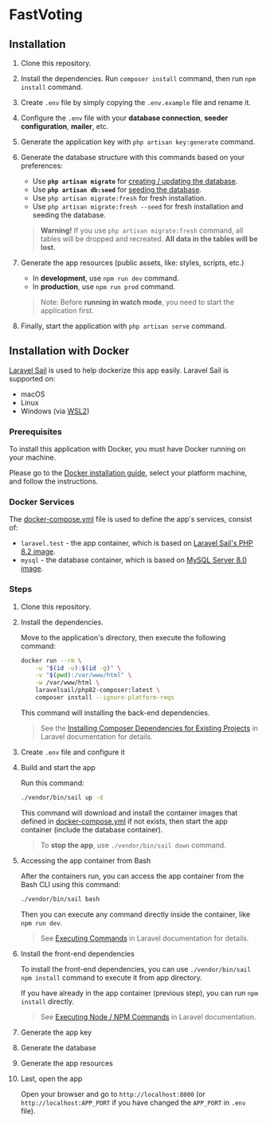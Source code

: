 # FastVoting

## Installation

1. Clone this repository.
2. Install the dependencies. Run `composer install` command, then run `npm install` command.
3. Create `.env` file by simply copying the `.env.example` file and rename it.
4. Configure the `.env` file with your **database connection**, **seeder configuration**, **mailer**, etc.
5. Generate the application key with `php artisan key:generate` command.
6. Generate the database structure with this commands based on your preferences:

    - Use **`php artisan migrate`** for [creating / updating the database](https://laravel.com/docs/10.x/migrations).
    - Use **`php artisan db:seed`** for [seeding the database](https://laravel.com/docs/10.x/seeding#running-seeders).
    - Use `php artisan migrate:fresh` for fresh installation.
    - Use `php artisan migrate:fresh --seed` for fresh installation and seeding the database.

    > **Warning!** If you use `php artisan migrate:fresh` command, all tables will be dropped and recreated. **All data in the tables will be lost**.

7. Generate the app resources (public assets, like: styles, scripts, etc.)

    - In **development**, use `npm run dev` command.
    - In **production**, use `npm run prod` command.

    > Note: Before **running in watch mode**, you need to start the application first.

8. Finally, start the application with `php artisan serve` command.

## Installation with Docker

[Laravel Sail](https://laravel.com/docs/10.x/sail) is used to help dockerize this app easily. Laravel Sail is supported on:

-   macOS
-   Linux
-   Windows (via [WSL2](https://learn.microsoft.com/en-us/windows/wsl))

### Prerequisites

To install this application with Docker, you must have Docker running on your machine.

Please go to the [Docker installation guide](https://docs.docker.com/engine/install), select your platform machine, and follow the instructions.

### Docker Services

The [docker-compose.yml](docker-compose.yml) file is used to define the app's services, consist of:

-   `laravel.test` - the app container, which is based on [Laravel Sail's PHP 8.2 image](https://hub.docker.com/r/laravelsail/php82-composer).
-   `mysql` - the database container, which is based on [MySQL Server 8.0 image](https://hub.docker.com/r/mysql/mysql-server/tags?name=8.0).

### Steps

1. Clone this repository.
1. Install the dependencies.

    Move to the application's directory, then execute the following command:

    ```bash
    docker run --rm \
        -u "$(id -u):$(id -g)" \
        -v "$(pwd):/var/www/html" \
        -w /var/www/html \
        laravelsail/php82-composer:latest \
        composer install --ignore-platform-reqs
    ```

    This command will installing the back-end dependencies.

    > See the [Installing Composer Dependencies for Existing Projects](https://laravel.com/docs/10.x/sail#installing-composer-dependencies-for-existing-projects) in Laravel documentation for details.

1. Create `.env` file and configure it
1. Build and start the app

    Run this command:

    ```bash
    ./vendor/bin/sail up -d
    ```

    This command will download and install the container images that defined in [docker-compose.yml](docker-compose.yml) if not exists, then start the app container (include the database container).

    > To **stop the app**, use `./vendor/bin/sail down` command.

1. Accessing the app container from Bash

    After the containers run, you can access the app container from the Bash CLI using this command:

    ```bash
    ./vendor/bin/sail bash
    ```

    Then you can execute any command directly inside the container, like `npm run dev`.

    > See [Executing Commands](https://laravel.com/docs/10.x/sail#executing-sail-commands) in Laravel documentation for details.

1. Install the front-end dependencies

    To install the front-end dependencies, you can use `./vendor/bin/sail npm install` command to execute it from app directory.

    If you have already in the app container (previous step), you can run `npm install` directly.

    > See [Executing Node / NPM Commands](https://laravel.com/docs/10.x/sail#executing-node-npm-commands) in Laravel documentation.

1. Generate the app key
1. Generate the database
1. Generate the app resources
1. Last, open the app

    Open your browser and go to `http://localhost:8000` (or `http://localhost:APP_PORT` if you have changed the `APP_PORT` in `.env` file).
